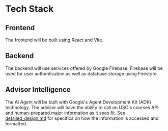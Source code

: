 # Tech Stack

## Frontend
The frontend will be built using React and Vite.

## Backend
The backend will use services offered by Google Firebase. Firebase will be used for user authentication as well as database storage using Firestore.

## Advisor Intelligence
The AI Agent will be built with Google's Agent Development Kit (ADK) technology. The advisor will have the ability to call on USC's courses API and human-prepared major information as it sees fit. See [detailed_design.md](detailed_design.md) for specifics on how the information is accessed and formatted.